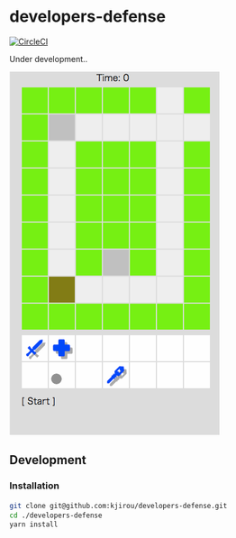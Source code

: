 # developers-defense

[![CircleCI](https://circleci.com/gh/kjirou/developers-defense.svg?style=svg)](https://circleci.com/gh/kjirou/developers-defense)

Under development..

![](/docs/demo-20170325.gif)


## Development
### Installation

```bash
git clone git@github.com:kjirou/developers-defense.git
cd ./developers-defense
yarn install
```
